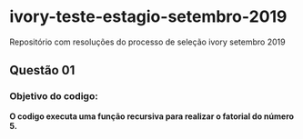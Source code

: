 # ivory-teste-estagio-setembro-2019
Repositório com resoluções do processo de seleção ivory setembro 2019

<strong><h2>Questão 01</h2>
  
<strong><h3>Objetivo do codigo:</h3>
  <p>O codigo executa uma função recursiva para realizar o fatorial do número 5.</p>
  
